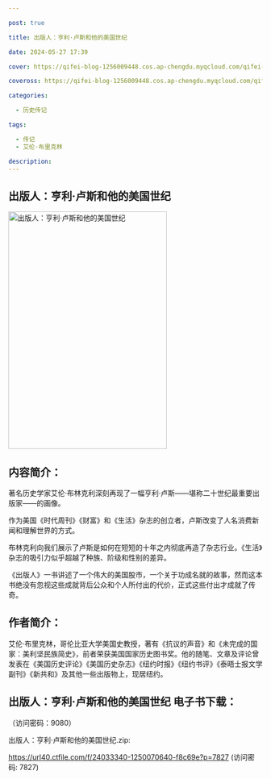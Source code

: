 ```yaml
---

post: true

title: 出版人：亨利·卢斯和他的美国世纪

date: 2024-05-27 17:39

cover: https://qifei-blog-1256009448.cos.ap-chengdu.myqcloud.com/qifei-blog/660d58a69f345e8d0351ddf3.jpg

coveross: https://qifei-blog-1256009448.cos.ap-chengdu.myqcloud.com/qifei-blog/660d58a69f345e8d0351ddf3.jpg

categories:

  - 历史传记

tags:

  - 传记
  - 艾伦·布里克林

description:
---
```


## 出版人：亨利·卢斯和他的美国世纪
<img alt=" 出版人：亨利·卢斯和他的美国世纪" class="aligncenter loading" data-was-processed="true" decoding="async" fetchpriority="high" height="471" src="https://qifei-blog-1256009448.cos.ap-chengdu.myqcloud.com/qifei-blog/660d58a69f345e8d0351ddf3.jpg" style="cursor: zoom-in;" width="314"/>

## 内容简介：

著名历史学家艾伦·布林克利深刻再现了一幅亨利·卢斯——堪称二十世纪最重要出版家——的画像。

作为美国《时代周刊》《财富》和《生活》杂志的创立者，卢斯改变了人名消费新闻和理解世界的方式。

布林克利向我们展示了卢斯是如何在短短的十年之内彻底再造了杂志行业。《生活》杂志的吸引力似乎超越了种族、阶级和性别的差异。

《出版人》一书讲述了一个伟大的美国股市，一个关于功成名就的故事，然而这本书绝没有忽视这些成就背后公众和个人所付出的代价，正式这些付出才成就了传奇。

## 作者简介：

艾伦·布里克林，哥伦比亚大学美国史教授，著有《抗议的声音》和《未完成的国家：美利坚民族简史》，前者荣获美国国家历史图书奖。他的随笔、文章及评论曾发表在《美国历史评论》《美国历史杂志》《纽约时报》《纽约书评》《泰晤士报文学副刊》《新共和》及其他一些出版物上，现居纽约。

## 出版人：亨利·卢斯和他的美国世纪 电子书下载：

 （访问密码：9080）

出版人：亨利·卢斯和他的美国世纪.zip: 

https://url40.ctfile.com/f/24033340-1250070640-f8c69e?p=7827 (访问密码: 7827)
